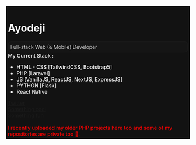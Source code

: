 <div style="color: white; background:#121212; font-weight:500; padding:5px;">
  <h1 style="font-weight:700, font-size:2rem;">Ayodeji</h1>
  <div style="color:white;background:#151515;font-weight:300;padding:5px;border-radius:10px;border:2px solid #191919;">Full-stack Web (& Mobile) Developer</div>
My Current Stack : 
  <ul>
    <li>HTML - CSS [TailwindCSS, Bootstrap5]</li>
    <li>PHP [Laravel]</li>
    <li>JS [VanillaJS, ReactJS, NextJS, ExpressJS]</li>
    <li>PYTHON [Flask]</li>
    <li>React Native</li>
  </ul>
 
  <div><a href="https://twitter.com/_realao">Twitter</a></div>
  <div><a href="https://frikax.net">Something cool</a></div>
  <div><a href="https://noxis.chat">Something fun</a></div>
 </br>
<font color="red">I recently uploaded my older PHP projects here too and some of my repositories are private too 🙂.</font>
</div>
